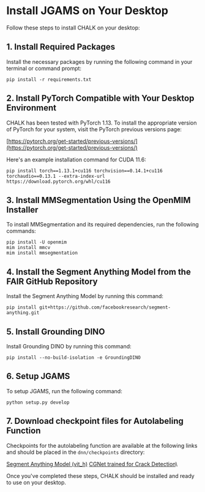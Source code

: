 Install JGAMS on Your Desktop
=============================

Follow these steps to install CHALK on your desktop:

1\. Install Required Packages
-----------------------------

Install the necessary packages by running the following command in your terminal or command prompt:

```
pip install -r requirements.txt
```

2\. Install PyTorch Compatible with Your Desktop Environment
------------------------------------------------------------

CHALK has been tested with PyTorch 1.13. To install the appropriate version of PyTorch for your system, visit the PyTorch previous versions page:

[https://pytorch.org/get-started/previous-versions/](https://pytorch.org/get-started/previous-versions/)

Here's an example installation command for CUDA 11.6:


```
pip install torch==1.13.1+cu116 torchvision==0.14.1+cu116 torchaudio==0.13.1 --extra-index-url https://download.pytorch.org/whl/cu116
```

3\. Install MMSegmentation Using the OpenMIM Installer
------------------------------------------------------

To install MMSegmentation and its required dependencies, run the following commands:


```
pip install -U openmim
mim install mmcv 
mim install mmsegmentation
```

4\. Install the Segment Anything Model from the FAIR GitHub Repository
----------------------------------------------------------------------

Install the Segment Anything Model by running this command:


```
pip install git+https://github.com/facebookresearch/segment-anything.git
```

5\. Install Grounding DINO
----------------------------------------------------------

Install Grounding DINO by running this command:

```
pip install --no-build-isolation -e GroundingDINO
```

6\. Setup JGAMS 
---------------

To setup JGAMS, run the following command:

```
python setup.py develop
```

7\. Download checkpoint files for Autolabeling Function 
-------------------------------------------------------

Checkpoints for the autolabeling function are available at the following links and should be placed in the `dnn/checkpoints` directory:

[Segment Anything Model (vit_h)](https://dl.fbaipublicfiles.com/segment_anything/sam_vit_h_4b8939.pth)
[CGNet trained for Crack Detection](https://www.dropbox.com/s/okikp25lw58jg8y/cgnet.pth?dl=0)\

Once you've completed these steps, CHALK should be installed and ready to use on your desktop.
